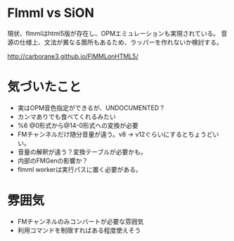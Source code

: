# Flmml vs SiON

現状、flmmlはhtml5版が存在し、OPMエミュレーションも実現されている。
音源の仕様上、文法が異なる箇所もあるため、ラッパーを作れないか検討する。

http://carborane3.github.io/FlMMLonHTML5/

# 気づいたこと

 * 実はOPM音色指定ができるが、UNDOCUMENTED？
  * カンマありでも食べてくれるみたい
 * %6 @0形式から@14-0形式への変換が必要
 * FMチャンネルだけ随分音量が違う。v8 -> v12ぐらいにするとちょうどいい。
  * 音量の解釈が違う？変換テーブルが必要かも。
  * 内部のFMGenの影響か？
 * flmml workerは実行パスに置く必要がある。

# 雰囲気

 * FMチャンネルのみコンバートが必要な雰囲気
 * 利用コマンドを制限すればある程度使えそう
